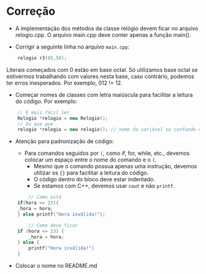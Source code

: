 # Correção

-  A implementação dos métodos da classe relógio devem ficar no arquivo relogio.cpp. O arquivo main.cpp deve conter apenas a função main(). 

- Corrigir a seguinte linha no arquivo `main.cpp`: 

```cpp
    relogio r3(05,50);
```

Literais começados com 0 estão em base octal. Só utilizamos base octal se estivermos trabalhando com valores nesta base, caso contrário, podemos ter erros inesperados. Por exemplo, 012 != 12.

- Começar nomes de classes com letra maiúscula para facilitar a leitura do código. Por exemplo:

```cpp
	// É mais fácil ler
	Relogio *relogio = new Relogio();
	// Do que que
	relogio *relogio = new relogio(); // nome da variável se confunde com o nome do tipo
```

- Atenção para padronização de código: 

    - Para comandos seguidos por `(`, como if, for, while, etc., devemos colocar um espaço entre o nome do comando e o `(`.
		- Mesmo que o comando possua apenas uma instrução, devemos utilizar os `{}` para facilitar a leitura do código.
		- O código dentro do bloco deve estar indentado.
		- Se estamos com C++, devemos usar `cout` e não `printf`.

```cpp
		// Como está
    if(hora <= 23){
    _hora = hora;
    } else printf("Hora inválida!");

		// Como deve ficar
    if (hora <= 23) {
        _hora = hora;
    } else {
        printf("Hora inválida!")
    } 
```

- Colocar o nome no README.md

